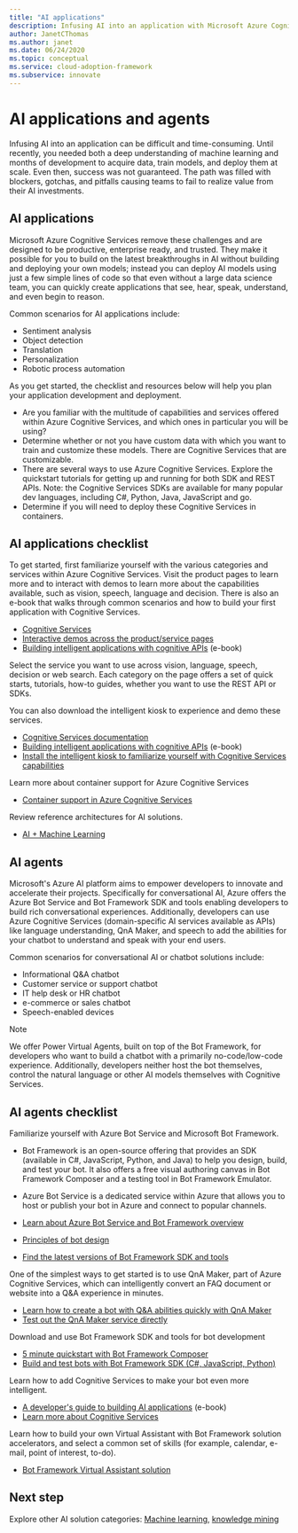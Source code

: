 ```yaml
---
title: "AI applications"
description: Infusing AI into an application with Microsoft Azure Cognitive Services.
author: JanetCThomas
ms.author: janet
ms.date: 06/24/2020
ms.topic: conceptual
ms.service: cloud-adoption-framework
ms.subservice: innovate
---
```


# AI applications and agents

Infusing AI into an application can be difficult and time-consuming. Until recently, you needed both a deep understanding of machine learning and months of development to acquire data, train models, and deploy them at scale. Even then, success was not guaranteed. The path was filled with blockers, gotchas, and pitfalls causing teams to fail to realize value from their AI investments.

## AI applications

Microsoft Azure Cognitive Services remove these challenges and are designed to be productive, enterprise ready, and trusted. They make it possible for you to build on the latest breakthroughs in AI without building and deploying your own models; instead you can deploy AI models using just a few simple lines of code so that even without a large data science team, you can quickly create applications that see, hear, speak, understand, and even begin to reason.

Common scenarios for AI applications include:

- Sentiment analysis
- Object detection
- Translation
- Personalization
- Robotic process automation

As you get started, the checklist and resources below will help you plan your application development and deployment.

- Are you familiar with the multitude of capabilities and services offered within Azure Cognitive Services, and which ones in particular you will be using?
- Determine whether or not you have custom data with which you want to train and customize these models. There are Cognitive Services that are customizable.
- There are several ways to use Azure Cognitive Services. Explore the quickstart tutorials for getting up and running for both SDK and REST APIs. Note: the Cognitive Services SDKs are available for many popular dev languages, including C#, Python, Java, JavaScript and go.
- Determine if you will need to deploy these Cognitive Services in containers.

## AI applications checklist

To get started, first familiarize yourself with the various categories and services within Azure Cognitive Services. Visit the product pages to learn more and to interact with demos to learn more about the capabilities available, such as vision, speech, language and decision. There is also an e-book that walks through common scenarios and how to build your first application with Cognitive Services.

- [Cognitive Services](https://docs.microsoft.com/azure/cognitive-services/welcome)
- [Interactive demos across the product/service pages](https://azure.microsoft.com/services/cognitive-services/)
- [Building intelligent applications with cognitive APIs](https://azure.microsoft.com/resources/building-intelligent-apps-with-cognitive-apis/) (e-book)

Select the service you want to use across vision, language, speech, decision or web search. Each category on the page offers a set of quick starts, tutorials, how-to guides, whether you want to use the REST API or SDKs.

You can also download the intelligent kiosk to experience and demo these services.

- [Cognitive Services documentation](https://docs.microsoft.com/azure/cognitive-services/)
- [Building intelligent applications with cognitive APIs](https://azure.microsoft.com/resources/building-intelligent-apps-with-cognitive-apis/) (e-book)
- [Install the intelligent kiosk to familiarize yourself with Cognitive Services capabilities](https://github.com/Microsoft/Cognitive-Samples-IntelligentKiosk)

Learn more about container support for Azure Cognitive Services

- [Container support in Azure Cognitive Services](https://docs.microsoft.com/azure/cognitive-services/cognitive-services-container-support?tabs=luis)

Review reference architectures for AI solutions.

- [AI + Machine Learning](https://docs.microsoft.com/azure/architecture/browse/#ai--machine-learning)

## AI agents

Microsoft's Azure AI platform aims to empower developers to innovate and accelerate their projects. Specifically for conversational AI, Azure offers the Azure Bot Service and Bot Framework SDK and tools enabling developers to build rich conversational experiences. Additionally, developers can use Azure Cognitive Services (domain-specific AI services available as APIs) like language understanding, QnA Maker, and speech to add the abilities for your chatbot to understand and speak with your end users.

Common scenarios for conversational AI or chatbot solutions include:

- Informational Q&A chatbot
- Customer service or support chatbot
- IT help desk or HR chatbot
- e-commerce or sales chatbot
- Speech-enabled devices

> [!NOTE]
> We offer Power Virtual Agents, built on top of the Bot Framework, for developers who want to build a chatbot with a primarily no-code/low-code experience. Additionally, developers neither host the bot themselves, control the natural language or other AI models themselves with Cognitive Services.

## AI agents checklist

Familiarize yourself with Azure Bot Service and Microsoft Bot Framework.

- Bot Framework is an open-source offering that provides an SDK (available in C#, JavaScript, Python, and Java) to help you design, build, and test your bot. It also offers a free visual authoring canvas in Bot Framework Composer and a testing tool in Bot Framework Emulator.
- Azure Bot Service is a dedicated service within Azure that allows you to host or publish your bot in Azure and connect to popular channels.

- [Learn about Azure Bot Service and Bot Framework overview](https://docs.microsoft.com/azure/bot-service/bot-service-overview-introduction?view=azure-bot-service-4.0)
- [Principles of bot design](https://docs.microsoft.com/azure/bot-service/bot-service-design-principles?view=azure-bot-service-4.0)
- [Find the latest versions of Bot Framework SDK and tools](https://docs.microsoft.com/azure/bot-service/what-is-new?view=azure-bot-service-4.0)

One of the simplest ways to get started is to use QnA Maker, part of Azure Cognitive Services, which can intelligently convert an FAQ document or website into a Q&A experience in minutes.

- [Learn how to create a bot with Q&A abilities quickly with QnA Maker](https://docs.microsoft.com/azure/bot-service/bot-builder-tutorial-add-qna?view=azure-bot-service-4.0&tabs=csharp)
- [Test out the QnA Maker service directly](https://www.qnamaker.ai/)

Download and use Bot Framework SDK and tools for bot development

- [5 minute quickstart with Bot Framework Composer](https://docs.microsoft.com/composer/)
- [Build and test bots with Bot Framework SDK (C#, JavaScript, Python)](https://docs.microsoft.com/azure/bot-service/dotnet/bot-builder-dotnet-sdk-quickstart?view=azure-bot-service-4.0)

Learn how to add Cognitive Services to make your bot even more intelligent.

- [A developer's guide to building AI applications](https://www.oreilly.com/library/view/a-developers-guide/9781492080619/) (e-book)
- [Learn more about Cognitive Services](https://docs.microsoft.com/azure/cognitive-services/)

Learn how to build your own Virtual Assistant with Bot Framework solution accelerators, and select a common set of skills (for example, calendar, e-mail, point of interest, to-do).

- [Bot Framework Virtual Assistant solution](https://microsoft.github.io/botframework-solutions/index)

## Next step

Explore other AI solution categories: [Machine learning](./machine-learning.md), [knowledge mining](./knowledge-mining.md)
